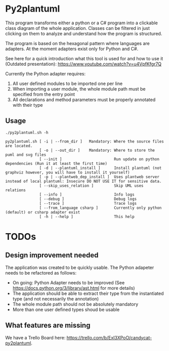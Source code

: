 # Py2plantuml
This program transforms either a python or a C# program into a clickable class diagram of the whole application.
Classes can be filtered in just clicking on them to analyze and understand how the program is structured.

The program is based on the hexagonal pattern where languages are adapters. 
At the moment adapters exist only for Python and C#.

See here for a quick introduction what this tool is used for and how to use it (Outdated presentation): https://www.youtube.com/watch?v=u4VpfKfgr7Q 

Currently the Python adapter requires:
1. All user defined modules to be imported one per line
2. When importing a user module, the whole module path must be specified from the entry point
3. All declarations and method parameters must be properly annotated with their type

## Usage
`./py2plantuml.sh -h`
```
py2plantuml.sh [ -i | --from_dir ]   Mandatory: Where the source files are located.
               [ -o | --out_dir ]    Mandatory: Where to store the puml and svg files
               [ --init ]                       Run update on python dependencies (Run it at least the first time)
               [ -d | --plantuml_install ]      Install plantuml (not graphviz however, you will have to install it yourself)
               [ -p | --plantweb_dep_install ]  Uses plantweb server instead of local plantuml: Insecure DO NOT USE IT for sensitive data.
               [ --skip_uses_relation ]         Skip UML uses relations
               [ --info ]                       Info logs
               [ --debug ]                      Debug logs
               [ --trace ]                      Trace logs
               [ --from_language csharp ]       Currently only python (default) or csharp adapter exist
               [ -h | --help ]                  This help
```
# TODOs
## Design improvement needed
The application was created to be quickly usable. The Python adapeter needs to be refactored as follows:
  * On going: Python Adapter needs to be improved (See https://docs.python.org/3/library/ast.html for more details)
  * The application should be able to extract their type from the instantiated type (and not necessarily the annotation)
  * The whole module path should not be absolutely mandatory
  * More than one user defined types shoud be usable
  

## What features are missing
  We have a Trello Board here: https://trello.com/b/ExI3XPoO/candycat-py2plantuml.


